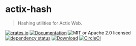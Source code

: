 # actix-hash

> Hashing utilities for Actix Web.

[![crates.io](https://img.shields.io/crates/v/actix-hash?label=latest)](https://crates.io/crates/actix-hash)
[![Documentation](https://docs.rs/actix-hash/badge.svg)](https://docs.rs/actix-hash/0.5.0)
![MIT or Apache 2.0 licensed](https://img.shields.io/crates/l/actix-hash.svg)
<br />
[![dependency status](https://deps.rs/crate/actix-hash/0.5.0/status.svg)](https://deps.rs/crate/actix-hash/0.5.0)
[![Download](https://img.shields.io/crates/d/actix-hash.svg)](https://crates.io/crates/actix-hash)
[![CircleCI](https://circleci.com/gh/robjtede/actix-web-lab/tree/main.svg?style=shield)](https://circleci.com/gh/robjtede/actix-web-lab/tree/main)
